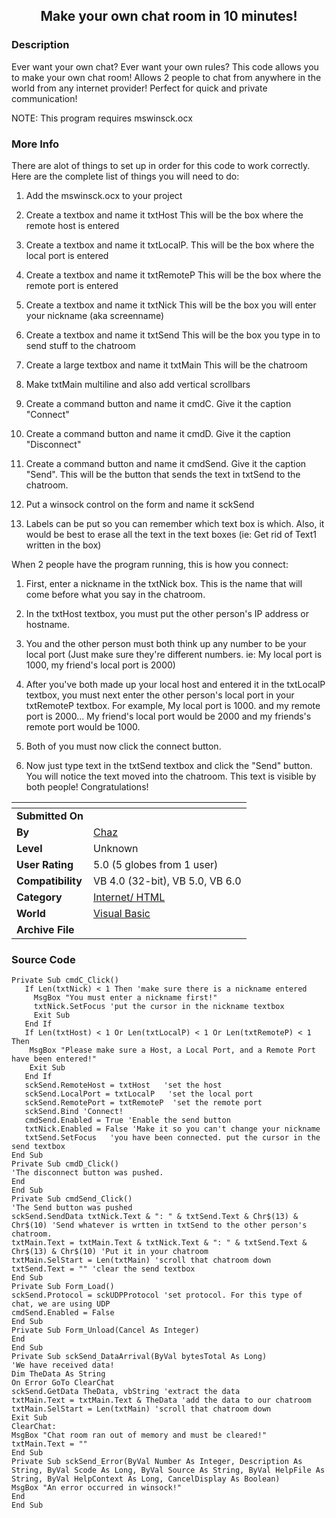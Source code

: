 ﻿<div align="center">

## Make your own chat room in 10 minutes\!


</div>

### Description

Ever want your own chat? Ever want your own rules? This code allows you to make your own chat room! Allows 2 people to chat from anywhere in the world from any internet provider! Perfect for quick and private communication!

NOTE: This program requires mswinsck.ocx
 
### More Info
 
There are alot of things to set up in order for this code to work correctly. Here are the complete list of things you will need to do:

1. Add the mswinsck.ocx to your project

2. Create a textbox and name it txtHost     This will be the box where the remote host is entered

3. Create a textbox and name it txtLocalP.    This will be the box where the local port is entered

4. Create a textbox and name it txtRemoteP    This will be the box where the remote port is entered

5. Create a textbox and name it txtNick     This will be the box you will enter your nickname (aka screenname)

6. Create a textbox and name it txtSend     This will be the box you type in to send stuff to the chatroom

7. Create a large textbox and name it txtMain  This will be the chatroom

8. Make txtMain multiline and also add vertical scrollbars

9. Create a command button and name it cmdC. Give it the caption "Connect"

10. Create a command button and name it cmdD. Give it the caption "Disconnect"

11. Create a command button and name it cmdSend. Give it the caption "Send". This will be the button that sends the text in txtSend to the chatroom.

12. Put a winsock control on the form and name it sckSend

13. Labels can be put so you can remember which text box is which. Also, it would be best to erase all the text in the text boxes (ie: Get rid of Text1 written in the box)

When 2 people have the program running, this is how you connect:

1. First, enter a nickname in the txtNick box. This is the name that will come before what you say in the chatroom.

2. In the txtHost textbox, you must put the other person's IP address or hostname.

3. You and the other person must both think up any number to be your local port (Just make sure they're different numbers. ie: My local port is 1000, my friend's local port is 2000)

4. After you've both made up your local host and entered it in the txtLocalP textbox, you must next enter the other person's local port in your txtRemoteP textbox. For example, My local port is 1000. and my remote port is 2000... My friend's local port would be 2000 and my friends's remote port would be 1000.

5. Both of you must now click the connect button.

7. Now just type text in the txtSend textbox and click the "Send" button. You will notice the text moved into the chatroom. This text is visible by both people! Congratulations!


<span>             |<span>
---                |---
**Submitted On**   |
**By**             |[Chaz](https://github.com/Planet-Source-Code/PSCIndex/blob/master/ByAuthor/chaz.md)
**Level**          |Unknown
**User Rating**    |5.0 (5 globes from 1 user)
**Compatibility**  |VB 4\.0 \(32\-bit\), VB 5\.0, VB 6\.0
**Category**       |[Internet/ HTML](https://github.com/Planet-Source-Code/PSCIndex/blob/master/ByCategory/internet-html__1-34.md)
**World**          |[Visual Basic](https://github.com/Planet-Source-Code/PSCIndex/blob/master/ByWorld/visual-basic.md)
**Archive File**   |[](https://github.com/Planet-Source-Code/chaz-make-your-own-chat-room-in-10-minutes__1-1029/archive/master.zip)





### Source Code

```
Private Sub cmdC_Click()
   If Len(txtNick) < 1 Then 'make sure there is a nickname entered
     MsgBox "You must enter a nickname first!"
     txtNick.SetFocus 'put the cursor in the nickname textbox
     Exit Sub
   End If
   If Len(txtHost) < 1 Or Len(txtLocalP) < 1 Or Len(txtRemoteP) < 1 Then
    MsgBox "Please make sure a Host, a Local Port, and a Remote Port have been entered!"
    Exit Sub
   End If
   sckSend.RemoteHost = txtHost   'set the host
   sckSend.LocalPort = txtLocalP   'set the local port
   sckSend.RemotePort = txtRemoteP  'set the remote port
   sckSend.Bind 'Connect!
   cmdSend.Enabled = True 'Enable the send button
   txtNick.Enabled = False 'Make it so you can't change your nickname
   txtSend.SetFocus   'you have been connected. put the cursor in the send textbox
End Sub
Private Sub cmdD_Click()
'The disconnect button was pushed.
End
End Sub
Private Sub cmdSend_Click()
'The Send button was pushed
sckSend.SendData txtNick.Text & ": " & txtSend.Text & Chr$(13) & Chr$(10) 'Send whatever is wrtten in txtSend to the other person's chatroom.
txtMain.Text = txtMain.Text & txtNick.Text & ": " & txtSend.Text & Chr$(13) & Chr$(10) 'Put it in your chatroom
txtMain.SelStart = Len(txtMain) 'scroll that chatroom down
txtSend.Text = "" 'clear the send textbox
End Sub
Private Sub Form_Load()
sckSend.Protocol = sckUDPProtocol 'set protocol. For this type of chat, we are using UDP
cmdSend.Enabled = False
End Sub
Private Sub Form_Unload(Cancel As Integer)
End
End Sub
Private Sub sckSend_DataArrival(ByVal bytesTotal As Long)
'We have received data!
Dim TheData As String
On Error GoTo ClearChat
sckSend.GetData TheData, vbString 'extract the data
txtMain.Text = txtMain.Text & TheData 'add the data to our chatroom
txtMain.SelStart = Len(txtMain) 'scroll that chatroom down
Exit Sub
ClearChat:
MsgBox "Chat room ran out of memory and must be cleared!"
txtMain.Text = ""
End Sub
Private Sub sckSend_Error(ByVal Number As Integer, Description As String, ByVal Scode As Long, ByVal Source As String, ByVal HelpFile As String, ByVal HelpContext As Long, CancelDisplay As Boolean)
MsgBox "An error occurred in winsock!"
End
End Sub
```

